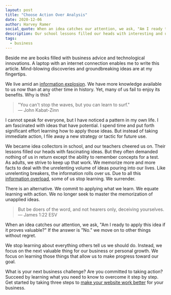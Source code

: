 ```yaml
---
layout: post
title: "Choose Action Over Analysis"
date: 2020-12-06
author: Harvey Ramer
social_quote: When an idea catches our attention, we ask, "Am I ready to apply this idea if it proves valuable?" If the answer is "No." we move on to other things without regret.
description: Our school lessons filled our heads with interesting and useful ideas but often demanded nothing of us in return. This does not work in our grown-up world.
tags:
  - business
---
```


Beside me are books filled with business advice and technological innovations. A laptop with an internet connection enables me to write this article. Mind-blowing discoveries and groundbreaking ideas are at my fingertips.

We live amid an [information explosion](https://en.wikipedia.org/wiki/Information_explosion). We have more knowledge available to us now than at any other time in history. Yet, many of us fail to enjoy its benefits. Why is this?

> "You can't stop the waves, but you can learn to surf."  
> — John Kabat-Zinn

I cannot speak for everyone, but I have noticed a pattern in my own life. I am fascinated with ideas that have potential. I spend time and put forth significant effort learning how to apply those ideas. But instead of taking immediate action, I file away a new strategy or tactic for future use.

We became idea collectors in school, and our teachers cheered us on. Their lessons filled our heads with fascinating ideas. But they often demanded nothing of us in return except the ability to remember concepts for a test. As adults, we strive to keep up that work. We memorize more and more facts to deal with the unrelenting volume of ideas pouring into our lives. Like unrelenting breakers, the information rolls over us. Due to all this [information overload](https://en.wikipedia.org/wiki/Information_overload), some of us stop learning. We surrender.

There is an alternative. We commit to applying what we learn. We equate learning with action. We no longer seek to master the memorization of unapplied ideas.

> But be doers of the word, and not hearers only, deceiving yourselves.  
> — James 1:22 ESV

When an idea catches our attention, we ask, "Am I ready to apply this idea if it proves valuable?" If the answer is "No." we move on to other things without regret.

We stop learning about everything others tell us we should do. Instead, we focus on the next valuable thing for our business or personal growth. We focus on learning those things that allow us to make progress toward our goal.

What is your next business challenge? Are you committed to taking action? Succeed by learning what you need to know to overcome it step by step. Get started by taking three steps to [make your website work better](https://www.harveyramer.com/article/three-ways-to-boost-website-results/) for your business.
